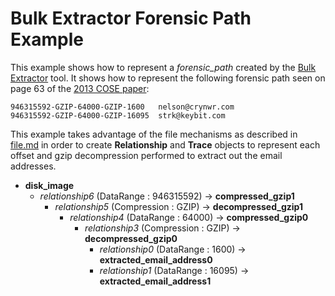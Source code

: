 # Bulk Extractor Forensic Path Example

This example shows how to represent a *forensic_path* created by the 
[Bulk Extractor](https://github.com/simsong/bulk_extractor) tool. It shows 
how to represent the following forensic path seen on page 63 of
the [2013 COSE paper](https://github.com/simsong/bulk_extractor/blob/master/doc/2013.COSE.bulk_extractor.pdf):

```
946315592-GZIP-64000-GZIP-1600   nelson@crynwr.com
946315592-GZIP-64000-GZIP-16095  strk@keybit.com
```

This example takes advantage of the file mechanisms as described in
[file.md](file.md) in order to create **Relationship** and **Trace** objects 
to represent each offset and gzip decompression performed to
extract out the email addresses. 

- **disk_image**
    - *relationship6* (DataRange : 946315592) -> **compressed_gzip1**
        - *relationship5* (Compression : GZIP) -> **decompressed_gzip1**
            - *relationship4* (DataRange : 64000) -> **compressed_gzip0**
                - *relationship3* (Compression : GZIP)  -> **decompressed_gzip0**
                    - *relationship0* (DataRange : 1600) -> **extracted_email_address0**
                    - *relationship1* (DataRange : 16095) -> **extracted_email_address1**
